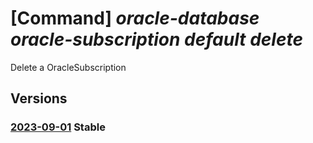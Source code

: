 # [Command] _oracle-database oracle-subscription default delete_

Delete a OracleSubscription

## Versions

### [2023-09-01](/Resources/mgmt-plane/L3N1YnNjcmlwdGlvbnMve30vcHJvdmlkZXJzL29yYWNsZS5kYXRhYmFzZS9vcmFjbGVzdWJzY3JpcHRpb25zL2RlZmF1bHQ=/2023-09-01.xml) **Stable**

<!-- mgmt-plane /subscriptions/{}/providers/oracle.database/oraclesubscriptions/default 2023-09-01 -->
